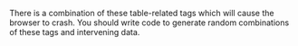 There is a combination of these table-related tags which will cause the browser to crash. You should write code to generate random combinations of these tags and intervening data.

